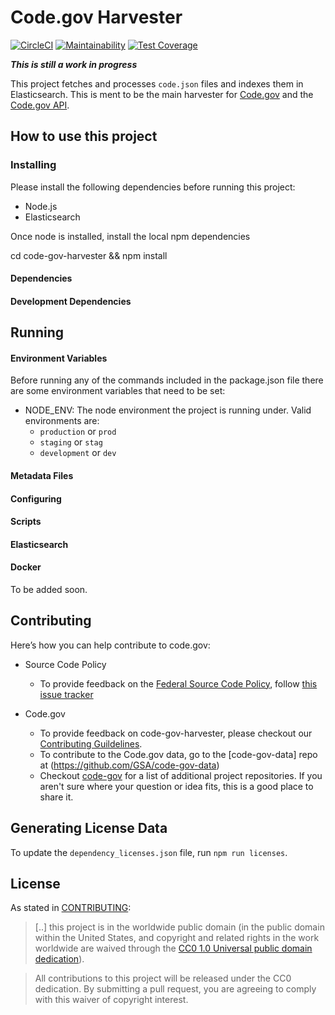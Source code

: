# Code.gov Harvester
[![CircleCI](https://circleci.com/gh/GSA/code-gov-harvester/tree/master.svg?style=svg&circle-token=373dfb7b6faa8913c9b4c1e292c4638614e3db21)](https://circleci.com/gh/GSA/code-gov-harvester/tree/master)
[![Maintainability](https://api.codeclimate.com/v1/badges/d2c7b46b5646bf674802/maintainability)](https://codeclimate.com/github/GSA/code-gov-harvester/maintainability)
[![Test Coverage](https://api.codeclimate.com/v1/badges/d2c7b46b5646bf674802/test_coverage)](https://codeclimate.com/github/GSA/code-gov-harvester/test_coverage)

___This is still a work in progress___

This project fetches and processes `code.json` files and indexes them in Elasticsearch. This is ment to be the main harvester for [Code.gov](https://code.gov) and the [Code.gov API](https://github.com/gsa/code-gov-api).

## How to use this project

### Installing
Please install the following dependencies before running this project:

* Node.js
* Elasticsearch

Once node is installed, install the local npm dependencies

cd code-gov-harvester && npm install

#### Dependencies

#### Development Dependencies

## Running

#### Environment Variables

Before running any of the commands included in the package.json file there are some environment variables that need to be set:
* NODE_ENV: The node environment the project is running under. Valid environments are:
  * `production` or `prod`
  * `staging` or `stag`
  * `development` or `dev`
#### Metadata Files

#### Configuring

#### Scripts

#### Elasticsearch

#### Docker

To be added soon.


## Contributing

Here’s how you can help contribute to code.gov:

- Source Code Policy

  - To provide feedback on the [Federal Source Code Policy](https://sourcecode.cio.gov/), follow [this issue tracker](https://github.com/WhiteHouse/source-code-policy/issues)

- Code.gov
  - To provide feedback on code-gov-harvester, please checkout our [Contributing Guildelines](CONTRIBUTING.md).
  - To contribute to the Code.gov data, go to the [code-gov-data] repo at (https://github.com/GSA/code-gov-data)
  - Checkout [code-gov](https://github.com/GSA/code-gov) for a list of additional project repositories. If you aren't sure where your question or idea fits, this is a good place to share it.

## Generating License Data

To update the `dependency_licenses.json` file, run `npm run licenses`.

## License

As stated in [CONTRIBUTING](CONTRIBUTING.md):

> [..] this project is in the worldwide public domain (in the public domain within the United States, and copyright and related rights in the work worldwide are waived through the [CC0 1.0 Universal public domain dedication](https://creativecommons.org/publicdomain/zero/1.0/)).

> All contributions to this project will be released under the CC0
> dedication. By submitting a pull request, you are agreeing to comply
> with this waiver of copyright interest.
